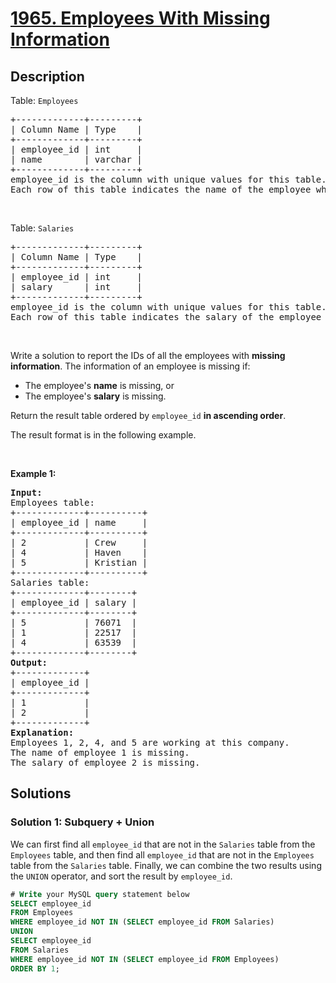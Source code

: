 # [1965. Employees With Missing Information](https://leetcode.com/problems/employees-with-missing-information)


## Description

<p>Table: <code>Employees</code></p>

<pre>
+-------------+---------+
| Column Name | Type    |
+-------------+---------+
| employee_id | int     |
| name        | varchar |
+-------------+---------+
employee_id is the column with unique values for this table.
Each row of this table indicates the name of the employee whose ID is employee_id.
</pre>

<p>&nbsp;</p>

<p>Table: <code>Salaries</code></p>

<pre>
+-------------+---------+
| Column Name | Type    |
+-------------+---------+
| employee_id | int     |
| salary      | int     |
+-------------+---------+
employee_id is the column with unique values for this table.
Each row of this table indicates the salary of the employee whose ID is employee_id.
</pre>

<p>&nbsp;</p>

<p>Write a solution to report the IDs of all the employees with <strong>missing information</strong>. The information of an employee is missing if:</p>

<ul>
	<li>The employee&#39;s <strong>name</strong> is missing, or</li>
	<li>The employee&#39;s <strong>salary</strong> is missing.</li>
</ul>

<p>Return the result table ordered by <code>employee_id</code> <strong>in ascending order</strong>.</p>

<p>The result format is in the following example.</p>

<p>&nbsp;</p>
<p><strong class="example">Example 1:</strong></p>

<pre>
<strong>Input:</strong> 
Employees table:
+-------------+----------+
| employee_id | name     |
+-------------+----------+
| 2           | Crew     |
| 4           | Haven    |
| 5           | Kristian |
+-------------+----------+
Salaries table:
+-------------+--------+
| employee_id | salary |
+-------------+--------+
| 5           | 76071  |
| 1           | 22517  |
| 4           | 63539  |
+-------------+--------+
<strong>Output:</strong> 
+-------------+
| employee_id |
+-------------+
| 1           |
| 2           |
+-------------+
<strong>Explanation:</strong> 
Employees 1, 2, 4, and 5 are working at this company.
The name of employee 1 is missing.
The salary of employee 2 is missing.
</pre>

## Solutions

### Solution 1: Subquery + Union

We can first find all `employee_id` that are not in the `Salaries` table from the `Employees` table, and then find all `employee_id` that are not in the `Employees` table from the `Salaries` table. Finally, we can combine the two results using the `UNION` operator, and sort the result by `employee_id`.

<!-- tabs:start -->

```sql
# Write your MySQL query statement below
SELECT employee_id
FROM Employees
WHERE employee_id NOT IN (SELECT employee_id FROM Salaries)
UNION
SELECT employee_id
FROM Salaries
WHERE employee_id NOT IN (SELECT employee_id FROM Employees)
ORDER BY 1;
```

<!-- tabs:end -->

<!-- end -->
